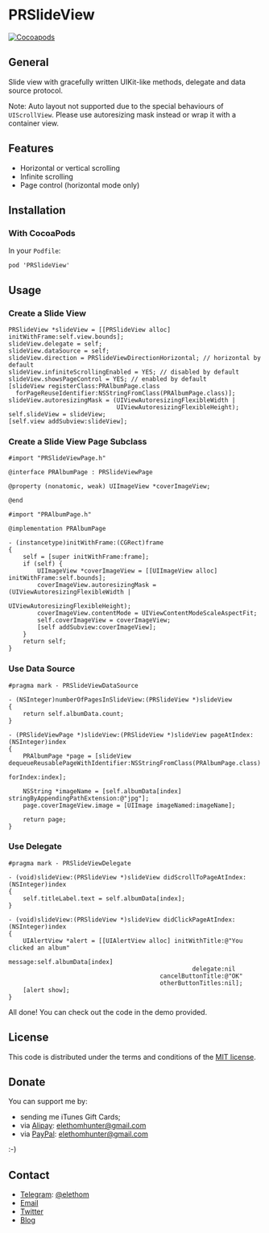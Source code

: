 # PRSlideView

[![Cocoapods](https://cocoapod-badges.herokuapp.com/v/PRSlideView/badge.png)](http://cocoapods.org/?q=PRSlideView)

## General

Slide view with gracefully written UIKit-like methods, delegate and data source protocol.

Note: Auto layout not supported due to the special behaviours of `UIScrollView`. Please use autoresizing mask instead or wrap it with a container view.

## Features

* Horizontal or vertical scrolling
* Infinite scrolling
* Page control (horizontal mode only)

## Installation

### With CocoaPods

In your `Podfile`:

```
pod 'PRSlideView'
```

## Usage

### Create a Slide View

```
PRSlideView *slideView = [[PRSlideView alloc] initWithFrame:self.view.bounds];
slideView.delegate = self;
slideView.dataSource = self;
slideView.direction = PRSlideViewDirectionHorizontal; // horizontal by default
slideView.infiniteScrollingEnabled = YES; // disabled by default
slideView.showsPageControl = YES; // enabled by default
[slideView registerClass:PRAlbumPage.class
  forPageReuseIdentifier:NSStringFromClass(PRAlbumPage.class)];
slideView.autoresizingMask = (UIViewAutoresizingFlexibleWidth |
                              UIViewAutoresizingFlexibleHeight);
self.slideView = slideView;
[self.view addSubview:slideView];
```

### Create a Slide View Page Subclass

```
#import "PRSlideViewPage.h"

@interface PRAlbumPage : PRSlideViewPage

@property (nonatomic, weak) UIImageView *coverImageView;

@end
```

```
#import "PRAlbumPage.h"

@implementation PRAlbumPage

- (instancetype)initWithFrame:(CGRect)frame
{
    self = [super initWithFrame:frame];
    if (self) {
        UIImageView *coverImageView = [[UIImageView alloc] initWithFrame:self.bounds];
        coverImageView.autoresizingMask = (UIViewAutoresizingFlexibleWidth |
                                           UIViewAutoresizingFlexibleHeight);
        coverImageView.contentMode = UIViewContentModeScaleAspectFit;
        self.coverImageView = coverImageView;
        [self addSubview:coverImageView];
    }
    return self;
}
```

### Use Data Source

```
#pragma mark - PRSlideViewDataSource

- (NSInteger)numberOfPagesInSlideView:(PRSlideView *)slideView
{
    return self.albumData.count;
}

- (PRSlideViewPage *)slideView:(PRSlideView *)slideView pageAtIndex:(NSInteger)index
{
    PRAlbumPage *page = [slideView dequeueReusablePageWithIdentifier:NSStringFromClass(PRAlbumPage.class)
                                                            forIndex:index];
    
    NSString *imageName = [self.albumData[index] stringByAppendingPathExtension:@"jpg"];
    page.coverImageView.image = [UIImage imageNamed:imageName];
    
    return page;
}
```

### Use Delegate

```
#pragma mark - PRSlideViewDelegate

- (void)slideView:(PRSlideView *)slideView didScrollToPageAtIndex:(NSInteger)index
{
    self.titleLabel.text = self.albumData[index];
}

- (void)slideView:(PRSlideView *)slideView didClickPageAtIndex:(NSInteger)index
{
    UIAlertView *alert = [[UIAlertView alloc] initWithTitle:@"You clicked an album"
                                                    message:self.albumData[index]
                                                   delegate:nil
                                          cancelButtonTitle:@"OK"
                                          otherButtonTitles:nil];
    [alert show];
}
```

All done! You can check out the code in the demo provided.

## License

This code is distributed under the terms and conditions of the [MIT license](http://opensource.org/licenses/MIT).

## Donate

You can support me by:

* sending me iTunes Gift Cards;
* via [Alipay](https://www.alipay.com): elethomhunter@gmail.com
* via [PayPal](https://www.paypal.com): elethomhunter@gmail.com

:-)

## Contact

* [Telegram](https://telegram.org): [@elethom](http://telegram.me/elethom)
* [Email](mailto:elethomhunter@gmail.com)
* [Twitter](https://twitter.com/elethomhunter)
* [Blog](http://blog.projectrhinestone.org)


